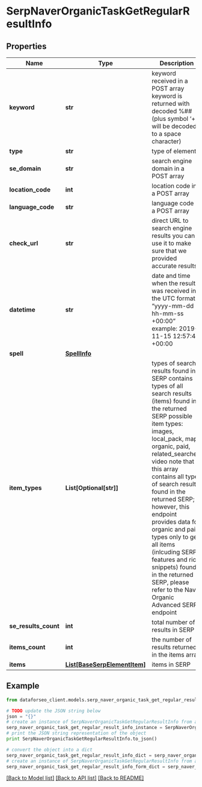 # SerpNaverOrganicTaskGetRegularResultInfo


## Properties

Name | Type | Description | Notes
------------ | ------------- | ------------- | -------------
**keyword** | **str** | keyword received in a POST array keyword is returned with decoded %## (plus symbol ‘+’ will be decoded to a space character) | [optional] 
**type** | **str** | type of element | [optional] 
**se_domain** | **str** | search engine domain in a POST array | [optional] 
**location_code** | **int** | location code in a POST array | [optional] 
**language_code** | **str** | language code in a POST array | [optional] 
**check_url** | **str** | direct URL to search engine results you can use it to make sure that we provided accurate results | [optional] 
**datetime** | **str** | date and time when the result was received in the UTC format: “yyyy-mm-dd hh-mm-ss +00:00” example: 2019-11-15 12:57:46 +00:00 | [optional] 
**spell** | [**SpellInfo**](SpellInfo.md) |  | [optional] 
**item_types** | **List[Optional[str]]** | types of search results found in SERP contains types of all search results (items) found in the returned SERP possible item types: images, local_pack, map, organic, paid, related_searches, video note that this array contains all types of search results found in the returned SERP; however, this endpoint provides data for organic and paid types only to get all items (inlcuding SERP features and rich snippets) found in the returned SERP, please refer to the Naver Organiс Advanced SERP endpoint | [optional] 
**se_results_count** | **int** | total number of results in SERP | [optional] 
**items_count** | **int** | the number of results returned in the items array | [optional] 
**items** | [**List[BaseSerpElementItem]**](BaseSerpElementItem.md) | items in SERP | [optional] 

## Example

```python
from dataforseo_client.models.serp_naver_organic_task_get_regular_result_info import SerpNaverOrganicTaskGetRegularResultInfo

# TODO update the JSON string below
json = "{}"
# create an instance of SerpNaverOrganicTaskGetRegularResultInfo from a JSON string
serp_naver_organic_task_get_regular_result_info_instance = SerpNaverOrganicTaskGetRegularResultInfo.from_json(json)
# print the JSON string representation of the object
print SerpNaverOrganicTaskGetRegularResultInfo.to_json()

# convert the object into a dict
serp_naver_organic_task_get_regular_result_info_dict = serp_naver_organic_task_get_regular_result_info_instance.to_dict()
# create an instance of SerpNaverOrganicTaskGetRegularResultInfo from a dict
serp_naver_organic_task_get_regular_result_info_form_dict = serp_naver_organic_task_get_regular_result_info.from_dict(serp_naver_organic_task_get_regular_result_info_dict)
```
[[Back to Model list]](../README.md#documentation-for-models) [[Back to API list]](../README.md#documentation-for-api-endpoints) [[Back to README]](../README.md)


